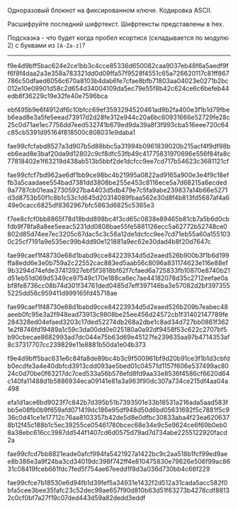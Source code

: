 Одноразовый блокнот на фиксированном ключе. Кодировка ASCII.

Расшифруйте последний шифртекст. Шифртексты представлены в hex.

Подсказка - что будет когда пробел ксортися (складывается по модулю 2) с буквами из `[A-Za-z]`?

*************************************

f9e4d9bff5bac624e2ce1bb3c4cce85336d650082caa9037eb48f6a5aedf9ff6f8f4daa2a3e358a783321dd0d09ffa57f9528f4551c65a726620117c81ff867786c50dfaed6056c670a8103b4dab6fe7cfae8bfb71803aa04023e0271b2bc012e10e09901d58c2d654d34004109da5ec79e55f8b42c624ce6c6befeb44edb8f36229c19e32fe40e7596bca


ebf495b9e6f4912df6c10bfcc69ef3593294520461ad9b2fa400e3f1b1d79fbeb6ead8e3a5fe5eead73917d2d28fe312e944c20a6bc60931666e52729fe28c25c0d71ae1ec7756dd7eed532741b679ed9da39a8f3f993cba516eee720c64c85cb5391d95164f818500c808031e9daba1


fae99cfcfabd8527a3d907b5d88bbc5a31994b0961839020b215acf4f9df98beb6ead8e3baf20da9d12802c9cf8dfc53fb49c41775831970696e556f84fa8c77818402e1f63219d438ab513b5bbf2de1dcfcc9ee7cd717b54623c3681121cf

fae99cfcf7bd962ae6df1bb9ce98bc4b21995a0822ad9165a900e3e4f9c18effb3a5caadaee554bad7381dd3808be255e453c8116ece5a7d68215a6ecded9a7787cb01eaa27305927ba4403d5db479e7c5fa9abe239837a14b66e5271d3d8753b50f1c8b1c53c1d645d20314089fbaa562e30d8f4b813fd5687af4a649e0cacc6825df8362967bfc5863d6825c5365e3

f7ee8cfcf0bb8865f78d18bdd898bc4f3cd65c0838e89465b81cb7a5b6d0cbfdb9f78fa8a8ee5eeac5231dd0808bae55fe5881126ecc5a62772b52748ce0802d85d74ee7ec3205c67dac5c3c56a12de1dcfcc9ee7cd71eb55a60a1551030c25cf7191a9e535ec99b4dd90e121881a9ec62e30dad4b8f20d7647c

fae99caef1f48730e68d1babd9cce84223934d5d2eaed526b900b3f1b6d199ffa8edd6e3e0b759a2c22552cac883ed5aab56c8096a831174623e116e88ef9b3294d74efde37413927ebf5f3818bf62f7cfaed6a725833fb10870e8740b21d51eb51d069d5349ce97549c170e188ca6ec7ae44182078d35c2712eefae0abf8fe8736cc08b74d301f34761ded0485d7eff397146ba3e57082d2bf3973555225dd56c959411d999165fd45718ae

fae99caef1f48730e68d1babd9cce84223934d5d2eaed526b209b7eabec48aeeb0fc95e3a2f948ead73913c9808be25ee456d24572cb1f31402147789fe284328ed04efaed3203c17ded52274db268a2dbe1c8ad34d727bb0861f3621e2f8746fd19489a1c59c3da00dd0e025180a0a92df9458f53c622c2707bf5b90cbecae8682993ad7dc044e75b63d69e45127fe239635aa97b4714353af8c37317707cc239829e11e8881b50da1e04b373

f9e4d9bff5bac631e6c84fa8de89bc4b3c9f500961bf9d20b91ce3f1b1d3cbfdb0ecdfe3a4e40dbfcd3913cdd093ae5bed01c04571d1157f606e537499ac8024c0d70be0f63217dc7ced533a56b578efd8fd9aa33e8536f4586cf6620d64c140fa11488d1b5886934eca09141e81a3a963f90dc307a734ce215df4aa04a498

efa1d1ace6bd9023f7c842b7d395b51b7393501e33b18531a216ada5aad583fbb5e08fb0b9f659afd071419dc186e95df948d50d6bd05631692f5c7881f5c936c0d41ce1e17712c76aa8103357b42de5d8e0dfbc30833aba4f23ea6206378b12f45c188b1c5ec39255ce05461780bcec68e34e9c5e9624ce6f69b0eb08a38ebc616cc3987dd544f1407cd6d0575d79ad7d734abe2255122920facd2a

fae99cfcd7bb8821eade0afcf994fa5421927a1422bc9c2aa518b1fcf99ed9aee8b386e3a9f24ba3cd34019dc398f742ff4e810475830e79626e506f99ac8631c08419fceb661fdc7fed5f754ae67eedd1f8d3a036d730bb4c66f229

fae99cfce7b18530e6d94fb1d39fef5a34931e1432f2d512a31cada5acc582f0bfa5cee3bee35fafc23c52dec99ae657f90d810b63d51f63273b4278cdf88132c0cf0bf7a27f19c07ded443d59a82dedd3eddf

